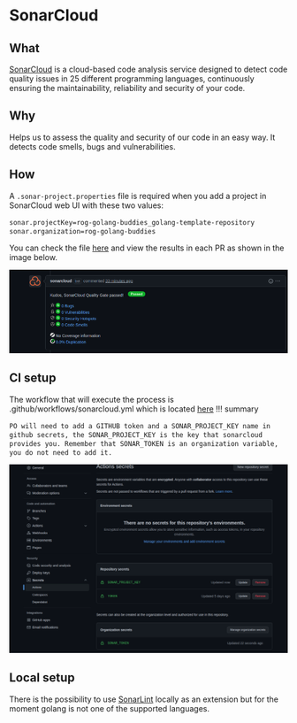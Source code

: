 # SonarCloud

## What
[SonarCloud](https://sonarcloud.io/) is a cloud-based code analysis service designed to detect code quality issues in 25 different programming languages, continuously ensuring the maintainability, reliability and security of your code.


## Why
Helps us to assess the quality and security of our code in an easy way. It detects code smells, bugs and vulnerabilities.

## How
A `.sonar-project.properties` file is required when you add a project in SonarCloud web UI with these two values:

``` title=".sonar-project.properties"
sonar.projectKey=rog-golang-buddies_golang-template-repository
sonar.organization=rog-golang-buddies
```

You can check the file [here](https://github.com/rog-golang-buddies/golang-template-repository/blob/main/sonar-project.properties) and view the results in each PR as shown in the image below.

![sonarcloud-test](img/sonarcloud-passed.png)

## CI setup

The workflow that will execute the process is .github/workflows/sonarcloud.yml which is located [here](https://github.com/rog-golang-buddies/golang-template-repository/blob/main/.github/workflows/sonarcloud.yml)
!!! summary

    PO will need to add a GITHUB token and a SONAR_PROJECT_KEY name in github secrets, the SONAR_PROJECT_KEY is the key that sonarcloud provides you. Remember that SONAR_TOKEN is an organization variable, you do not need to add it.


![gh-secrets](img/gh-secrets.png)


## Local setup

There is the possibility to use [SonarLint](https://www.sonarlint.org/) locally as an extension but for the moment golang is not one of the supported languages.
